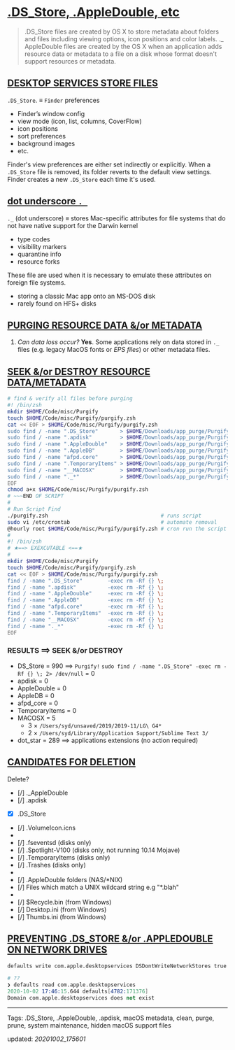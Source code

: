 # [.DS_Store, .AppleDouble, etc][2]

> .DS_Store files are created by OS X to store metadata about folders and files including viewing options, icon positions and color labels. ._ AppleDouble files are created by the OS X when an application adds resource data or metadata to a file on a disk whose format doesn't support resources or metadata.

## [DESKTOP SERVICES STORE FILES][3]

`.DS_Store`. ≡ `Finder` preferences

* Finder’s window config
* view mode (icon, list, columns, CoverFlow)
* icon positions
* sort preferences
* background images
* etc.

Finder's view preferences are either set indirectly or explicitly. When a `.DS_Store` file is removed, its folder reverts to the default view settings. Finder creates a new `.DS_Store` each time it's used.

## [dot underscore `._`][3]

`._` (dot underscore) ≡ stores Mac-specific attributes for file systems that do not have native support for the Darwin kernel

* type codes
* visibility markers
* quarantine info
* resource forks

These file are used when it is necessary to emulate these attributes on foreign file systems.

* storing a classic Mac app onto an MS-DOS disk
* rarely found on HFS+ disks

## [PURGING RESOURCE DATA &/or METADATA][2]

1. _Can data loss occur?_
**Yes**. Some applications rely on data stored in `._` files (e.g. legacy MacOS fonts or _EPS files_) or other metadata files.

## [SEEK &/or DESTROY RESOURCE DATA/METADATA][5]

```sh
# find & verify all files before purging
#! /bin/zsh
mkdir $HOME/Code/misc/Purgify
touch $HOME/Code/misc/Purgify/purgify.zsh
cat << EOF > $HOME/Code/misc/Purgify/purgify.zsh
sudo find / -name ".DS_Store"       > $HOME/Downloads/app_purge/Purgify/DS_Store        2> /dev/null
sudo find / -name ".apdisk"         > $HOME/Downloads/app_purge/Purgify/apdisk          2> /dev/null
sudo find / -name ".AppleDouble"    > $HOME/Downloads/app_purge/Purgify/AppleDouble     2> /dev/null
sudo find / -name ".AppleDB"        > $HOME/Downloads/app_purge/Purgify/AppleDB         2> /dev/null
sudo find / -name "afpd.core"       > $HOME/Downloads/app_purge/Purgify/afpd_core       2> /dev/null
sudo find / -name ".TemporaryItems" > $HOME/Downloads/app_purge/Purgify/TemporaryItems  2> /dev/null
sudo find / -name "__MACOSX"        > $HOME/Downloads/app_purge/Purgify/MACOSX          2> /dev/null
sudo find / -name "._*"             > $HOME/Downloads/app_purge/Purgify/dot_star        2> /dev/null
EOF
chmod a+x $HOME/Code/misc/Purgify/purgify.zsh
# ~~~END OF SCRIPT
#
# Run Script Find
./purgify.zsh                                    # runs script
sudo vi /etc/crontab                             # automate removal
@hourly root $HOME/Code/misc/Purgify/purgify.zsh # cron run the script hourly
#
#! /bin/zsh
# ★==> EXEXCUTABLE <==★
#
mkdir $HOME/Code/misc/Purgify
touch $HOME/Code/misc/Purgify/purgify.zsh
cat << EOF > $HOME/Code/misc/Purgify/purgify.zsh
find / -name ".DS_Store"        -exec rm -Rf {} \;
find / -name ".apdisk"          -exec rm -Rf {} \;
find / -name ".AppleDouble"     -exec rm -Rf {} \;
find / -name ".AppleDB"         -exec rm -Rf {} \;
find / -name "afpd.core"        -exec rm -Rf {} \;
find / -name ".TemporaryItems"  -exec rm -Rf {} \;
find / -name "__MACOSX"         -exec rm -Rf {} \;
find / -name "._*"              -exec rm -Rf {} \;
EOF
```

### RESULTS ==> SEEK &/or DESTROY

* DS_Store       = 990 ==> `Purgify!`
    `sudo find / -name ".DS_Store" -exec rm -Rf {} \; 2> /dev/null`
                 = 0
* apdisk         = 0
* AppleDouble    = 0
* AppleDB        = 0
* afpd_core      = 0
* TemporaryItems = 0
* MACOSX         = 5
  * 3 × `/Users/syd/unsaved/2019/2019-11/LG\ G4*`
  * 2 × `/Users/syd/Library/Application Support/Sublime Text 3/`
* dot_star       = 289 ==> applications extensions (no action required)

## [CANDIDATES FOR DELETION][2]

Delete?

* [/] ._AppleDouble
* [/] .apdisk
* [x] .DS_Store
* [/] .VolumeIcon.icns
*
* [/] .fseventsd (disks only)
* [/] .Spotlight-V100 (disks only, not running 10.14 Mojave)
* [/] .TemporaryItems (disks only)
* [/] .Trashes (disks only)
*
* [/] .AppleDouble folders (NAS/*NIX)
* [/] Files which match a UNIX wildcard string e.g "*.blah"
*
* [/] $Recycle.bin (from Windows)
* [/] Desktop.ini (from Windows)
* [/] Thumbs.ini (from Windows)

## [PREVENTING .DS_STORE &/or .APPLEDOUBLE ON NETWORK DRIVES][5]

```s
defaults write com.apple.desktopservices DSDontWriteNetworkStores true

# ??
❯ defaults read com.apple.desktopservices
2020-10-02 17:46:15.644 defaults[4782:171376]
Domain com.apple.desktopservices does not exist
```

<!--- RESOURCES & SOURCES -->

* * *
Tags: .DS_Store, .AppleDouble, .apdisk, macOS metadata, clean, purge, prune, system maintenance, hidden macOS support files

updated: *20201002_175601*

[1]: http://techdatadigest.blogspot.com/2018/04/find-and-remove-appledouble-after.html "Find and remove .AppleDouble"
[2]: http://www.zeroonetwenty.com/blueharvest/frequently-asked-questions.html "What is a .DS_Store or ._ AppleDouble file?"
[3]: https://www.bresink.com/osx/300644207/Docs-en/pgs/0130-CleanUp.html "Hidden Support Files"
[4]: https://geraldonit.com/2020/02/08/apple-afp-to-smb-migration-removing-appledouble-and-_-files-and-converting-file-names-from-unicode-nfd-to-nfc/
[5]: https://mycyberuniverse.com/mac-os/find-and-remove-ds_store-and-appledouble.html "Find and remove .DS_Store and .AppleDouble"
[6]: https://github.com/simsalabim/dsweeper "sweeper - AppleDouble files sweeper"
[7]: https://ss64.com/osx/dot_clean.html "dot_clean"
[8]: https://support.apple.com/en-ca/HT202021
[9]: https://www.codegrepper.com/code-examples/shell/linux+delete+appledouble+ds_store+files
